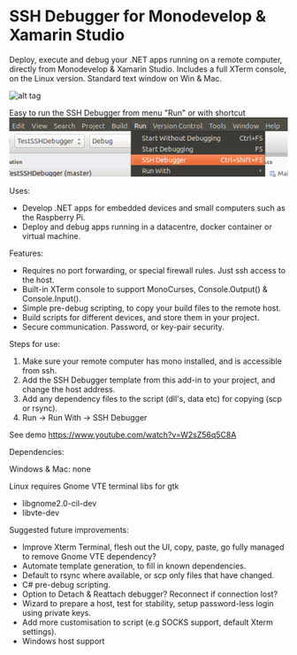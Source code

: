 # SSH Debugger for Monodevelop & Xamarin Studio

Deploy, execute and debug your .NET apps running on a remote computer, directly from Monodevelop & Xamarin Studio.
Includes a full XTerm console, on the Linux version. Standard text window on Win & Mac.

![alt tag](https://raw.githubusercontent.com/logicethos/SSHDebugger/master/SSHDebugger.png)


Easy to run the SSH Debugger from menu "Run" or with shortcut
![alt tag](https://raw.githubusercontent.com/Int32Overflow/SSHDebugger/NiceIntegration/MenuIntegrated.png)

Uses:

 * Develop .NET apps for embedded devices and small computers such as the Raspberry Pi.
 * Deploy and debug apps running in a datacentre, docker container or virtual machine.

Features:
  
 * Requires no port forwarding, or special firewall rules. Just ssh access to the host.
 * Built-in XTerm console to support MonoCurses, Console.Output() & Console.Input().
 * Simple pre-debug scripting, to copy your build files to the remote host.
 * Build scripts for different devices, and store them in your project.
 * Secure communication.  Password, or key-pair security.

Steps for use:
 1. Make sure your remote computer has mono installed, and is accessible from ssh.
 2. Add the SSH Debugger template from this add-in to your project, and change the host address.
 3. Add any dependency files to the script (dll's, data etc) for copying (scp or rsync).
 4. Run -> Run With -> SSH Debugger

 See demo https://www.youtube.com/watch?v=W2sZ56q5C8A

Dependencies:

  Windows & Mac: none

  Linux requires Gnome VTE terminal libs for gtk

 * libgnome2.0-cil-dev
 * libvte-dev

Suggested future improvements:

 * Improve Xterm Terminal, flesh out the UI, copy, paste, go fully managed to remove Gnome VTE dependency?
 * Automate template generation, to fill in known dependencies.
 * Default to rsync where available, or scp only files that have changed.
 * C# pre-debug scripting.
 * Option to Detach & Reattach debugger? Reconnect if connection lost?
 * Wizard to prepare a host, test for stability, setup password-less login using private keys.
 * Add more customisation to script (e.g SOCKS support, default Xterm settings).
 * Windows host support
